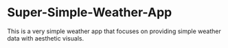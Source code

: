 # Super-Simple-Weather-App
This is a very simple weather app that focuses on providing simple weather data with aesthetic visuals.
